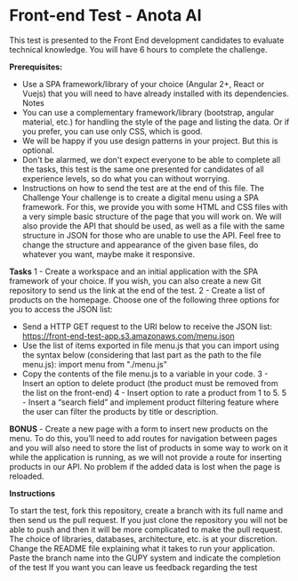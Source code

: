 <h1>Front-end Test - Anota AI</h1>

This test is presented to the Front End development candidates to evaluate technical
knowledge. You will have 6 hours to complete the challenge.

<strong>Prerequisites:</strong>

- Use a SPA framework/library of your choice (Angular 2+, React or Vuejs) that
you will need to have already installed with its dependencies.
Notes
- You can use a complementary framework/library (bootstrap, angular material,
etc.) for handling the style of the page and listing the data. Or if you prefer, you
can use only CSS, which is good.
- We will be happy if you use design patterns in your project. But this is optional.
- Don't be alarmed, we don't expect everyone to be able to complete all the tasks,
this test is the same one presented for candidates of all experience levels, so do
what you can without worrying.
- Instructions on how to send the test are at the end of this file.
The Challenge
Your challenge is to create a digital menu using a SPA framework. For this, we provide
you with some HTML and CSS files with a very simple basic structure of the page that
you will work on. We will also provide the API that should be used, as well as a file with
the same structure in JSON for those who are unable to use the API.
Feel free to change the structure and appearance of the given base files, do whatever
you want, maybe make it responsive.

<strong>Tasks</strong>
1 - Create a workspace and an initial application with the SPA framework of your
choice. If you wish, you can also create a new Git repository to send us the link at the
end of the test.
2 - Create a list of products on the homepage. Choose one of the following three
options for you to access the JSON list:
- Send a HTTP GET request to the URI below to receive the JSON list:
https://front-end-test-app.s3.amazonaws.com/menu.json
- Use the list of items exported in file menu.js that you can import using the syntax
below (considering that last part as the path to the file menu.js):
import menu from "./menu.js"
- Copy the contents of the file menu.js to a variable in your code.
3 - Insert an option to delete product (the product must be removed from the list on the
front-end)
4 - Insert option to rate a product from 1 to 5.
5 - Insert a “search field” and implement product filtering feature where the user can
filter the products by title or description.

<strong>BONUS</strong> - Create a new page with a form to insert new products on the menu. To
do this, you’ll need to add routes for navigation between pages and you will also need
to store the list of products in some way to work on it while the application is running, as
we will not provide a route for inserting products in our API. No problem if the added
data is lost when the page is reloaded.

<strong>Instructions</strong>

To start the test, fork this repository, create a branch with its full name and then send us the pull request. If you just clone the repository you will not be able to push and then it will be more complicated to make the pull request. The choice of libraries, databases, architecture, etc. is at your discretion.
Change the README file explaining what it takes to run your application.
Paste the branch name into the GUPY system and indicate the completion of the test
If you want you can leave us feedback regarding the test
